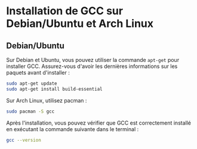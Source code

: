 # Installation de GCC sur Debian/Ubuntu et Arch Linux

## Debian/Ubuntu

Sur Debian et Ubuntu, vous pouvez utiliser la commande `apt-get` pour installer GCC. Assurez-vous d'avoir les dernières informations sur les paquets avant d'installer :

```bash
sudo apt-get update
sudo apt-get install build-essential
```

Sur Arch Linux, utilisez pacman :

```bash
sudo pacman -S gcc
```

Après l'installation, vous pouvez vérifier que GCC est correctement installé en exécutant la commande suivante dans le terminal :


```bash
gcc --version
```
